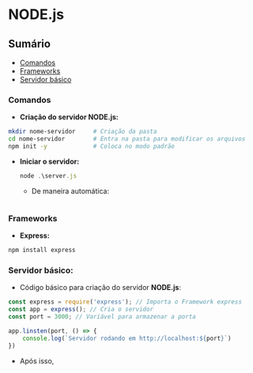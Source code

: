 
# NODE.js

## Sumário

- [Comandos](#comandos)
- [Frameworks](#frameworks)
- [Servidor básico](#servidor-básico)

### Comandos

- **Criação do servidor NODE.js:**

```bash
mkdir nome-servidor     # Criação da pasta
cd nome-servidor        # Entra na pasta para modificar os arquivos
npm init -y             # Coloca no modo padrão
```

- **Iniciar o servidor:**

    ```javascript
    node .\server.js
    ```

    - De maneira automática:
    ```bash
    
    ```
    
### Frameworks

- **Express:** 

```bash
npm install express
```

### Servidor básico:

- Código básico para criação do servidor **NODE.js**:

```javascript
const express = require('express'); // Importa o Framework express
const app = express(); // Cria o servidor
const port = 3000; // Variável para armazenar a porta

app.linsten(port, () => {
    console.log(`Servidor rodando em http://localhost:${port}`)
})
```
- Após isso,

